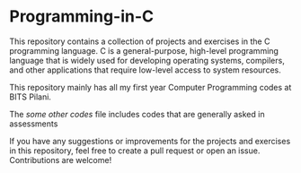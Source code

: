 # Programming-in-C

This repository contains a collection of projects and exercises in the C programming language. C is a general-purpose, high-level programming language that is widely used for developing operating systems, compilers, and other applications that require low-level access to system resources.

This repository mainly has all my first year Computer Programming codes at BITS Pilani.

The *some other codes* file includes codes that are generally asked in assessments

If you have any suggestions or improvements for the projects and exercises in this repository, feel free to create a pull request or open an issue. Contributions are welcome!
